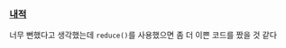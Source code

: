 ### [내적](https://programmers.co.kr/learn/courses/30/lessons/70128)

너무 뻔했다고 생각했는데 `reduce()`를 사용했으면 좀 더 이쁜 코드를 짰을 것 같다